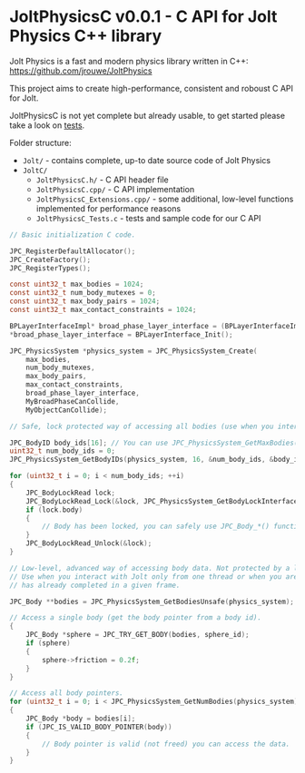 # JoltPhysicsC v0.0.1 - C API for Jolt Physics C++ library

Jolt Physics is a fast and modern physics library written in C++: https://github.com/jrouwe/JoltPhysics

This project aims to create high-performance, consistent and roboust C API for Jolt.

JoltPhysicsC is not yet complete but already usable, to get started please take a look on [tests](https://github.com/michal-z/zig-gamedev/blob/main/libs/zphysics/libs/JoltC/JoltPhysicsC_Tests.c).

Folder structure:

* `Jolt/` - contains complete, up-to date source code of Jolt Physics
* `JoltC/`
    * `JoltPhysicsC.h/` - C API header file
    * `JoltPhysicsC.cpp/` - C API implementation
    * `JoltPhysicsC_Extensions.cpp/` - some additional, low-level functions implemented for performance reasons
    * `JoltPhysicsC_Tests.c` - tests and sample code for our C API

```c
// Basic initialization C code.

JPC_RegisterDefaultAllocator();
JPC_CreateFactory();
JPC_RegisterTypes();

const uint32_t max_bodies = 1024;
const uint32_t num_body_mutexes = 0;
const uint32_t max_body_pairs = 1024;
const uint32_t max_contact_constraints = 1024;

BPLayerInterfaceImpl* broad_phase_layer_interface = (BPLayerInterfaceImpl *)malloc(sizeof(BPLayerInterfaceImpl));
*broad_phase_layer_interface = BPLayerInterface_Init();

JPC_PhysicsSystem *physics_system = JPC_PhysicsSystem_Create(
    max_bodies,
    num_body_mutexes,
    max_body_pairs,
    max_contact_constraints,
    broad_phase_layer_interface,
    MyBroadPhaseCanCollide,
    MyObjectCanCollide);
```
```c
// Safe, lock protected way of accessing all bodies (use when you interact with Jolt from multiple threads).

JPC_BodyID body_ids[16]; // You can use JPC_PhysicsSystem_GetMaxBodies() to pre-allocate storage
uint32_t num_body_ids = 0;
JPC_PhysicsSystem_GetBodyIDs(physics_system, 16, &num_body_ids, &body_ids[0]);

for (uint32_t i = 0; i < num_body_ids; ++i)
{
    JPC_BodyLockRead lock;
    JPC_BodyLockRead_Lock(&lock, JPC_PhysicsSystem_GetBodyLockInterface(physics_system), body_ids[i]);
    if (lock.body)
    {
        // Body has been locked, you can safely use JPC_Body_*() functions.
    }
    JPC_BodyLockRead_Unlock(&lock);
}
```
```c
// Low-level, advanced way of accessing body data. Not protected by a lock, no function calls overhead.
// Use when you interact with Jolt only from one thread or when you are sure that JPC_PhysicsSystem_Update()
// has already completed in a given frame.

JPC_Body **bodies = JPC_PhysicsSystem_GetBodiesUnsafe(physics_system);

// Access a single body (get the body pointer from a body id).
{
    JPC_Body *sphere = JPC_TRY_GET_BODY(bodies, sphere_id);
    if (sphere)
    {
        sphere->friction = 0.2f;
    }
}

// Access all body pointers.
for (uint32_t i = 0; i < JPC_PhysicsSystem_GetNumBodies(physics_system); ++i)
{
    JPC_Body *body = bodies[i];
    if (JPC_IS_VALID_BODY_POINTER(body))
    {
        // Body pointer is valid (not freed) you can access the data.
    }
}
```
